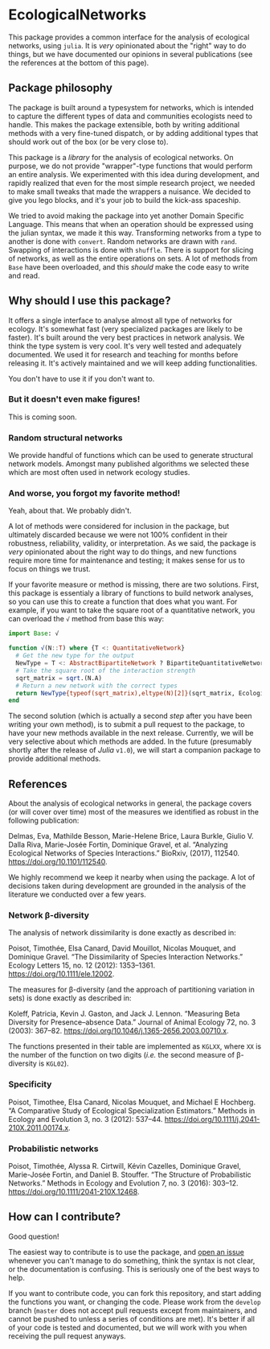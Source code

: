 # EcologicalNetworks

This package provides a common interface for the analysis of ecological
networks, using `julia`. It is *very* opinionated about the "right" way to do
things, but we have documented our opinions in several publications (see the
references at the bottom of this page).

## Package philosophy

The package is built around a typesystem for networks, which is intended to
capture the different types of data and communities ecologists need to handle.
This makes the package extensible, both by writing additional methods with a
very fine-tuned dispatch, or by adding additional types that should work out of
the box (or be very close to).

This package is a *library* for the analysis of ecological networks. On purpose,
we do not provide "wrapper"-type functions that would perform an entire
analysis. We experimented with this idea during development, and rapidly
realized that even for the most simple research project, we needed to make small
tweaks that made the wrappers a nuisance. We decided to give you lego blocks,
and it's your job to build the kick-ass spaceship.

We tried to avoid making the package into yet another Domain Specific Language.
This means that when an operation should be expressed using the julian syntax,
we made it this way. Transforming networks from a type to another is done with
`convert`. Random networks are drawn with `rand`. Swapping of interactions is
done with `shuffle`. There is support for slicing of networks, as well as the
entire operations on sets. A lot of methods from `Base` have been overloaded,
and this *should* make the code easy to write and read.

## Why should I use this package?

It offers a single interface to analyse almost all type of networks for ecology.
It's somewhat fast (very specialized packages are likely to be faster). It's
built around the very best practices in network analysis. We think the type
system is very cool. It's very well tested and adequately documented. We used it
for research and teaching for months before releasing it. It's actively
maintained and we will keep adding functionalities.

You don't have to use it if you don't want to.

### But it doesn't even make figures!

This is coming soon.

### Random structural networks

We provide handful of functions which can be used to generate structural network
models. Amongst many published algorithms we selected these which are most often
used in network ecology studies.

### And worse, you forgot my favorite method!

Yeah, about that. We probably didn't.

A lot of methods were considered for inclusion in the package, but ultimately
discarded because we were not 100% confident in their robustness, reliability,
validity, or interpretation. As we said, the package is *very* opinionated about
the right way to do things, and new functions require more time for maintenance
and testing; it makes sense for us to focus on things we trust.

If your favorite measure or method is missing, there are two solutions. First,
this package is essentialy a library of functions to build network analyses, so
you can use this to create a function that does what you want. For example, if
you want to take the square root of a quantitative network, you can overload the `√`
method from base this way:

~~~ julia
import Base: √

function √(N::T) where {T <: QuantitativeNetwork}
  # Get the new type for the output
  NewType = T <: AbstractBipartiteNetwork ? BipartiteQuantitativeNetwork : UnipartiteQuantitativeNetwork
  # Take the square root of the interaction strength
  sqrt_matrix = sqrt.(N.A)
  # Return a new network with the correct types
  return NewType{typeof(sqrt_matrix),eltype(N)[2]}(sqrt_matrix, EcologicalNetworks.species_objects(N)...)
end
~~~

The second solution (which is actually a second *step* after you have been
writing your own method), is to submit a pull request to the package, to have
your new methods available in the next release. Currently, we will be very
selective about which methods are added. In the future (presumably shortly after
the release of *Julia* `v1.0`), we will start a companion package to provide
additional methods.

## References

About the analysis of ecological networks in general, the package covers (or
will cover over time) most of the measures we identified as robust in the
following publication:

Delmas, Eva, Mathilde Besson, Marie-Helene Brice, Laura Burkle, Giulio V.
Dalla Riva, Marie-Josée Fortin, Dominique Gravel, et al. “Analyzing Ecological
Networks of Species Interactions.” BioRxiv, (2017), 112540.
https://doi.org/10.1101/112540.

We highly recommend we keep it nearby when using the package. A lot of decisions
taken during development are grounded in the analysis of the literature we
conducted over a few years.

### Network β-diversity

The analysis of network dissimilarity is done exactly as described in:

Poisot, Timothée, Elsa Canard, David Mouillot, Nicolas Mouquet, and Dominique
Gravel. “The Dissimilarity of Species Interaction Networks.” Ecology Letters 15,
no. 12 (2012): 1353–1361. https://doi.org/10.1111/ele.12002.

The measures for β-diversity (and the approach of partitioning variation in
sets) is done exactly as described in:

Koleff, Patricia, Kevin J. Gaston, and Jack J. Lennon. “Measuring Beta
Diversity for Presence–absence Data.” Journal of Animal Ecology 72, no. 3
(2003): 367–82. https://doi.org/10.1046/j.1365-2656.2003.00710.x.

The functions presented in their table are implemented as `KGLXX`, where `XX` is
the number of the function on two digits (*i.e.* the second measure of
β-diversity is `KGL02`).

### Specificity

Poisot, Timothee, Elsa Canard, Nicolas Mouquet, and Michael E Hochberg. “A
Comparative Study of Ecological Specialization Estimators.” Methods in Ecology
and Evolution 3, no. 3 (2012): 537–44.
https://doi.org/10.1111/j.2041-210X.2011.00174.x.

### Probabilistic networks

Poisot, Timothée, Alyssa R. Cirtwill, Kévin Cazelles, Dominique Gravel,
Marie-Josée Fortin, and Daniel B. Stouffer. “The Structure of Probabilistic
Networks.” Methods in Ecology and Evolution 7, no. 3 (2016): 303–12.
https://doi.org/10.1111/2041-210X.12468.

## How can I contribute?

Good question!

The easiest way to contribute is to use the package, and [open an issue][issue]
whenever you can't manage to do something, think the syntax is not clear, or the
documentation is confusing. This is seriously one of the best ways to help.

[issue]: https://github.com/PoisotLab/EcologicalNetworks.jl/issues

If you want to contribute code, you can fork this repository, and start adding
the functions you want, or changing the code. Please work from the `develop`
branch (`master` does not accept pull requests except from maintainers, and
cannot be pushed to unless a series of conditions are met). It's better if all
of your code is tested and documented, but we will work with you when receiving
the pull request anyways.
